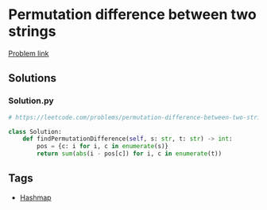 # Permutation difference between two strings

[Problem link](https://leetcode.com/problems/permutation-difference-between-two-strings/)

## Solutions


### Solution.py
```py
# https://leetcode.com/problems/permutation-difference-between-two-strings/

class Solution:
    def findPermutationDifference(self, s: str, t: str) -> int:
        pos = {c: i for i, c in enumerate(s)}
        return sum(abs(i - pos[c]) for i, c in enumerate(t))
```
## Tags

* [Hashmap](/Collections/hashmap.md#hashmap)
